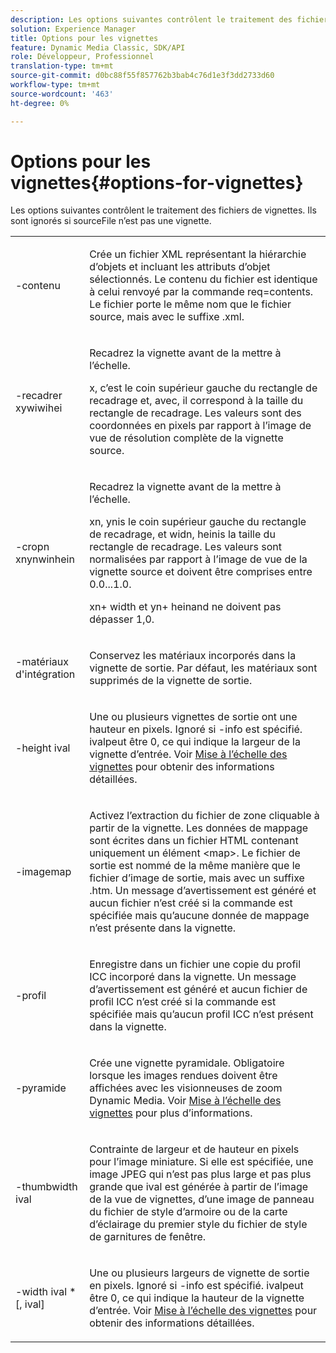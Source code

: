 ```yaml
---
description: Les options suivantes contrôlent le traitement des fichiers de vignettes. Ils sont ignorés si sourceFile n’est pas une vignette.
solution: Experience Manager
title: Options pour les vignettes
feature: Dynamic Media Classic, SDK/API
role: Développeur, Professionnel
translation-type: tm+mt
source-git-commit: d0bc88f55f857762b3bab4c76d1e3f3dd2733d60
workflow-type: tm+mt
source-wordcount: '463'
ht-degree: 0%

---
```



# Options pour les vignettes{#options-for-vignettes}

Les options suivantes contrôlent le traitement des fichiers de vignettes. Ils sont ignorés si sourceFile n’est pas une vignette.

<table id="simpletable_6D0C967EB84947FBAC34B46C4BB23AF0"> 
 <tr class="strow"> 
  <td class="stentry"> <p><span class="codeph"> -contenu</span> </p></td> 
  <td class="stentry"> <p>Crée un fichier XML représentant la hiérarchie d’objets et incluant les attributs d’objet sélectionnés. Le contenu du fichier est identique à celui renvoyé par la commande <span class="codeph"> req=contents</span>. Le fichier porte le même nom que le fichier source, mais avec le suffixe <span class="filepath"> .xml</span>. </p></td> 
 </tr> 
 <tr class="strow"> 
  <td class="stentry"> <p><span class="codeph">-recadrer  <span class="varname"> </span><span class="varname"> </span><span class="varname"> </span><span class="varname"> xywiwihei</span></span> </p></td> 
  <td class="stentry"> <p>Recadrez la vignette avant de la mettre à l’échelle. </p> <p><span class="codeph"><span class="varname"> x</span>,<span class="varname"> </span></span> c’est le coin supérieur gauche du rectangle de recadrage et,  <span class="codeph"><span class="varname"> avec</span>,<span class="varname"> </span></span> il correspond à la taille du rectangle de recadrage. Les valeurs sont des coordonnées en pixels par rapport à l’image de vue de résolution complète de la vignette source. </p></td> 
 </tr> 
 <tr class="strow"> 
  <td class="stentry"> <p><span class="codeph">-cropn  <span class="varname"> </span><span class="varname"> </span><span class="varname"> </span><span class="varname"> xnynwinhein</span></span> </p> </td> 
  <td class="stentry"> <p>Recadrez la vignette avant de la mettre à l’échelle. </p> <p><span class="codeph"><span class="varname"> xn</span>,<span class="varname"> </span></span> ynis le coin supérieur gauche du rectangle de recadrage, et  <span class="codeph"><span class="varname"> widn</span>,<span class="varname"> </span></span> heinis la taille du rectangle de recadrage. Les valeurs sont normalisées par rapport à l’image de vue de la vignette source et doivent être comprises entre 0.0...1.0. </p> <p><span class="codeph"><span class="varname"> xn</span></span>+<span class="codeph"><span class="varname"> </span></span> width et  <span class="codeph"><span class="varname"> yn</span></span>+<span class="codeph"><span class="varname"> </span></span> heinand ne doivent pas dépasser 1,0. </p></td> 
 </tr> 
 <tr class="strow"> 
  <td class="stentry"> <p><span class="codeph"> -matériaux d'intégration</span> </p></td> 
  <td class="stentry"> <p>Conservez les matériaux incorporés dans la vignette de sortie. Par défaut, les matériaux sont supprimés de la vignette de sortie. </p></td> 
 </tr> 
 <tr class="strow"> 
  <td class="stentry"> <p><span class="codeph">-height  <span class="varname"> ival</span></span> </p></td> 
  <td class="stentry"> <p>Une ou plusieurs vignettes de sortie ont une hauteur en pixels. Ignoré si -info est spécifié. <span class="varname"> </span> ivalpeut être 0, ce qui indique la largeur de la vignette d’entrée. Voir <a href="../../../../ir-api/vntc/utilities/c-ir-vignette-converter-vntc/c-ir-vignette-scaling.md#concept-e373a29c2f954df98d704c7723804585" type="concept" format="dita" scope="local"> Mise à l’échelle des vignettes</a> pour obtenir des informations détaillées. </p></td> 
 </tr> 
 <tr class="strow"> 
  <td class="stentry"> <p><span class="codeph"> -imagemap</span> </p></td> 
  <td class="stentry"> <p>Activez l’extraction du fichier de zone cliquable à partir de la vignette. Les données de mappage sont écrites dans un fichier HTML contenant uniquement un élément <span class="codeph"> &lt;map&gt;</span>. Le fichier de sortie est nommé de la même manière que le fichier d’image de sortie, mais avec un suffixe <span class="filepath"> .htm</span>. Un message d’avertissement est généré et aucun fichier n’est créé si la commande est spécifiée mais qu’aucune donnée de mappage n’est présente dans la vignette. </p></td> 
 </tr> 
 <tr class="strow"> 
  <td class="stentry"> <p><span class="codeph"> -profil</span> </p></td> 
  <td class="stentry"> <p>Enregistre dans un fichier une copie du profil ICC incorporé dans la vignette. Un message d’avertissement est généré et aucun fichier de profil ICC n’est créé si la commande est spécifiée mais qu’aucun profil ICC n’est présent dans la vignette. </p></td> 
 </tr> 
 <tr class="strow"> 
  <td class="stentry"> <p><span class="codeph"> -pyramide</span> </p></td> 
  <td class="stentry"> <p>Crée une vignette pyramidale. Obligatoire lorsque les images rendues doivent être affichées avec les visionneuses de zoom Dynamic Media. Voir <a href="../../../../ir-api/vntc/utilities/c-ir-vignette-converter-vntc/c-ir-vignette-scaling.md#concept-e373a29c2f954df98d704c7723804585" type="concept" format="dita" scope="local"> Mise à l’échelle des vignettes</a> pour plus d’informations. </p></td> 
 </tr> 
 <tr class="strow"> 
  <td class="stentry"> <p><span class="codeph">-thumbwidth  <span class="varname"> ival</span></span> </p></td> 
  <td class="stentry"> <p>Contrainte de largeur et de hauteur en pixels pour l’image miniature. Si elle est spécifiée, une image JPEG qui n’est pas plus large et pas plus grande que <span class="varname"> ival</span> est générée à partir de l’image de la vue de vignettes, d’une image de panneau du fichier de style d’armoire ou de la carte d’éclairage du premier style du fichier de style de garnitures de fenêtre. </p></td> 
 </tr> 
 <tr class="strow"> 
  <td class="stentry"> <p><span class="codeph">-width  <span class="varname"> ival</span> *[,<span class="varname"> ival</span>]</span> </p></td> 
  <td class="stentry"> <p>Une ou plusieurs largeurs de vignette de sortie en pixels. Ignoré si <span class="codeph"> -info</span> est spécifié. <span class="varname"> </span> ivalpeut être 0, ce qui indique la hauteur de la vignette d’entrée. Voir <a href="../../../../ir-api/vntc/utilities/c-ir-vignette-converter-vntc/c-ir-vignette-scaling.md#concept-e373a29c2f954df98d704c7723804585" type="concept" format="dita" scope="local"> Mise à l’échelle des vignettes</a> pour obtenir des informations détaillées. </p></td> 
 </tr> 
</table>

